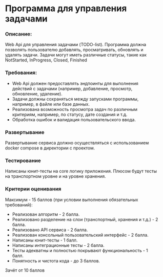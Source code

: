 # Программа для управления задачами

### Описание: 
Web Api для управления задачами (TODO-list). Программа должна позволять пользователю добавлять, просматривать, обновлять и удалять задачи. Задачи могут иметь различные статусы, такие как NotStarted, InProgress, Closed, Finished

### Требования:
- Web Api должен предоставлять эндпоинты для выполнения действий с задачами (например, добавление, просмотр, обновление, удаление).
- Задачи должны сохраняться между запусками программы, например, в файле или базе данных.
- Реализована возможность просмотра задач по различным критериям, например, по статусу, дате создания и т.д.
- Обработка ошибок и валидация пользовательского ввода.

### Развертывание
Развертывание сервиса должно осуществляться с использованием docker compose в директории с проектом.

### Тестирование
Написаны юнит-тесты на core логику приложения. Плюсом будут тесты на транспортном уровне и на уровне хранения.

### Критерии оценивания
Максимум - 15 баллов (при условии выполнения обязательных требований):

- Реализован алгоритм - 2 балла.
- Реализовано разделение на слои (транспортный, хранения и т.д.) - 2 балла.
- Реализовано API сервиса - 2 балла.
- Реализован консольный пользовательский интерфейс - 2 балла.
- Написаны юнит-тесты - 1 балл.
- Написаны интеграционные тесты - 2 балла.
- Тесты адекватны и полностью покрывают функциональность - 1 балл.
- Понятность и чистота кода - до 3 баллов.

Зачёт от 10 баллов
